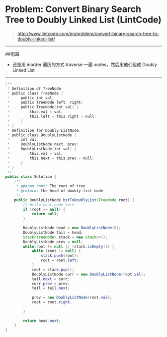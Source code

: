 # Problem: Convert Binary Search Tree to Doubly Linked List (LintCode)

> http://www.lintcode.com/en/problem/convert-binary-search-tree-to-doubly-linked-list/

----------
##思路
* 还是用 inorder 遍历的方式 traverse 一遍 nodes，然后用他们组成 Doubly Linked List

----------


```java
/**
 * Definition of TreeNode:
 * public class TreeNode {
 *     public int val;
 *     public TreeNode left, right;
 *     public TreeNode(int val) {
 *         this.val = val;
 *         this.left = this.right = null;
 *     }
 * }
 * Definition for Doubly-ListNode.
 * public class DoublyListNode {
 *     int val;
 *     DoublyListNode next, prev;
 *     DoublyListNode(int val) {
 *         this.val = val;
 *         this.next = this.prev = null;
 *     }
 * }
 */ 
public class Solution {
    /**
     * @param root: The root of tree
     * @return: the head of doubly list node
     */
    public DoublyListNode bstToDoublyList(TreeNode root) {  
        // Write your code here
        if (root == null) {
            return null;
        }
        
        DoublyListNode head = new DoublyListNode(0);
        DoublyListNode tail = head;
        Stack<TreeNode> stack = new Stack<>();
        DoublyListNode prev = null;
        while(root != null || !stack.isEmpty()) {
            while (root != null) {
                stack.push(root);
                root = root.left;
            }
            root = stack.pop();
            DoublyListNode curr = new DoublyListNode(root.val);
            tail.next = curr;
            curr.prev = prev;
            tail = tail.next;
            
            prev = new DoublyListNode(root.val);
            root = root.right;
            
        }
        
        return head.next;
    }
}

```

